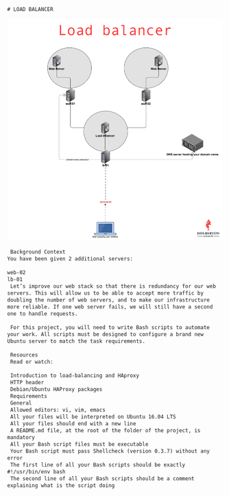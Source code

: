     # LOAD BALANCER
![alt text](image.png)

     Background Context
    You have been given 2 additional servers:

    web-02
    lb-01
     Let’s improve our web stack so that there is redundancy for our web servers. This will allow us to be able to accept more traffic by doubling the number of web servers, and to make our infrastructure more reliable. If one web server fails, we will still have a second one to handle requests.

     For this project, you will need to write Bash scripts to automate your work. All scripts must be designed to configure a brand new Ubuntu server to match the task requirements.

     Resources
     Read or watch:
 
     Introduction to load-balancing and HAproxy
     HTTP header
     Debian/Ubuntu HAProxy packages
     Requirements
     General
     Allowed editors: vi, vim, emacs
     All your files will be interpreted on Ubuntu 16.04 LTS
     All your files should end with a new line
     A README.md file, at the root of the folder of the project, is mandatory
     All your Bash script files must be executable
     Your Bash script must pass Shellcheck (version 0.3.7) without any error
     The first line of all your Bash scripts should be exactly #!/usr/bin/env bash
     The second line of all your Bash scripts should be a comment explaining what is the script doing
